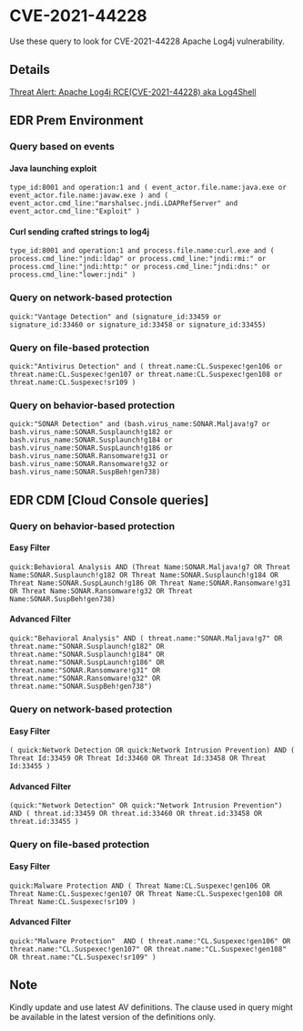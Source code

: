 # CVE-2021-44228

Use these query to look for CVE-2021-44228 Apache Log4j vulnerability. 

## Details

[Threat Alert: Apache Log4j RCE(CVE-2021-44228) aka Log4Shell](https://www.broadcom.com/support/security-center/protection-bulletin#blt3e71edabe2937935_en-us)

## EDR Prem Environment

### Query based on events 



#### Java launching exploit 

```
type_id:8001 and operation:1 and ( event_actor.file.name:java.exe or event_actor.file.name:javaw.exe ) and ( event_actor.cmd_line:"marshalsec.jndi.LDAPRefServer" and event_actor.cmd_line:"Exploit" )

```

#### Curl sending crafted strings to log4j

```
type_id:8001 and operation:1 and process.file.name:curl.exe and ( process.cmd_line:"jndi:ldap" or process.cmd_line:"jndi:rmi:" or process.cmd_line:"jndi:http:" or process.cmd_line:"jndi:dns:" or process.cmd_line:"lower:jndi" )

```

### Query on network-based protection

```
quick:"Vantage Detection" and (signature_id:33459 or signature_id:33460 or signature_id:33458 or signature_id:33455)

```

### Query on file-based protection

```
quick:"Antivirus Detection" and ( threat.name:CL.Suspexec!gen106 or threat.name:CL.Suspexec!gen107 or threat.name:CL.Suspexec!gen108 or threat.name:CL.Suspexec!sr109 )

```

### Query on behavior-based protection

```
quick:"SONAR Detection" and (bash.virus_name:SONAR.Maljava!g7 or bash.virus_name:SONAR.Susplaunch!g182 or bash.virus_name:SONAR.Susplaunch!g184 or bash.virus_name:SONAR.SuspLaunch!g186 or bash.virus_name:SONAR.Ransomware!g31 or bash.virus_name:SONAR.Ransomware!g32 or bash.virus_name:SONAR.SuspBeh!gen738)

```


## EDR CDM [Cloud Console queries]



### Query on behavior-based protection

#### Easy Filter

```
quick:Behavioral Analysis AND (Threat Name:SONAR.Maljava!g7 OR Threat Name:SONAR.Susplaunch!g182 OR Threat Name:SONAR.Susplaunch!g184 OR Threat Name:SONAR.SuspLaunch!g186 OR Threat Name:SONAR.Ransomware!g31 OR Threat Name:SONAR.Ransomware!g32 OR Threat Name:SONAR.SuspBeh!gen738) 

```

#### Advanced Filter

```
quick:"Behavioral Analysis" AND ( threat.name:"SONAR.Maljava!g7" OR threat.name:"SONAR.Susplaunch!g182" OR threat.name:"SONAR.Susplaunch!g184" OR threat.name:"SONAR.SuspLaunch!g186" OR threat.name:"SONAR.Ransomware!g31" OR threat.name:"SONAR.Ransomware!g32" OR threat.name:"SONAR.SuspBeh!gen738")

```


### Query on network-based protection

#### Easy Filter

```
( quick:Network Detection OR quick:Network Intrusion Prevention) AND ( Threat Id:33459 OR Threat Id:33460 OR Threat Id:33458 OR Threat Id:33455 )

```

#### Advanced Filter

```
(quick:"Network Detection" OR quick:"Network Intrusion Prevention") AND ( threat.id:33459 OR threat.id:33460 OR threat.id:33458 OR threat.id:33455 )

```

### Query on file-based protection

#### Easy Filter

```
quick:Malware Protection AND ( Threat Name:CL.Suspexec!gen106 OR Threat Name:CL.Suspexec!gen107 OR Threat Name:CL.Suspexec!gen108 OR Threat Name:CL.Suspexec!sr109 )

```

#### Advanced Filter

```
quick:"Malware Protection"  AND ( threat.name:"CL.Suspexec!gen106" OR threat.name:"CL.Suspexec!gen107" OR threat.name:"CL.Suspexec!gen108" OR threat.name:"CL.Suspexec!sr109" )

```

## Note
Kindly update and use latest AV definitions.
The clause used in query might be available in the latest version of the definitions only.

